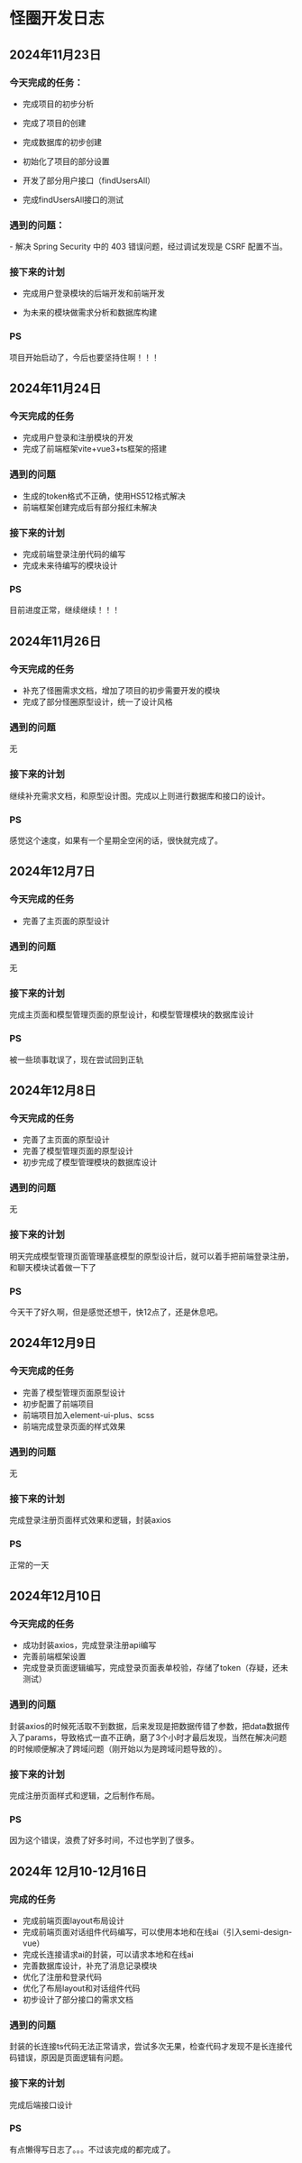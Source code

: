 # 怪圈开发日志



## 2024年11月23日



### 今天完成的任务：

- 完成项目的初步分析

- 完成了项目的创建

- 完成数据库的初步创建

- 初始化了项目的部分设置

- 开发了部分用户接口（findUsersAll）

- 完成findUsersAll接口的测试



### 遇到的问题：

\-  解决 Spring Security 中的 403 错误问题，经过调试发现是 CSRF 配置不当。



### 接下来的计划

- 完成用户登录模块的后端开发和前端开发

- 为未来的模块做需求分析和数据库构建



### PS

 项目开始启动了，今后也要坚持住啊！！！





## 2024年11月24日



### 今天完成的任务

- 完成用户登录和注册模块的开发
- 完成了前端框架vite+vue3+ts框架的搭建



###  遇到的问题

- 生成的token格式不正确，使用HS512格式解决
- 前端框架创建完成后有部分报红未解决



### 接下来的计划

- 完成前端登录注册代码的编写
- 完成未来待编写的模块设计



### PS

目前进度正常，继续继续！！！



## 2024年11月26日



### 今天完成的任务

- 补充了怪圈需求文档，增加了项目的初步需要开发的模块
- 完成了部分怪圈原型设计，统一了设计风格



###  遇到的问题

无



### 接下来的计划

继续补充需求文档，和原型设计图。完成以上则进行数据库和接口的设计。



### PS

感觉这个速度，如果有一个星期全空闲的话，很快就完成了。



## 2024年12月7日



### 今天完成的任务

- 完善了主页面的原型设计



###  遇到的问题

无



### 接下来的计划

完成主页面和模型管理页面的原型设计，和模型管理模块的数据库设计



### PS

被一些琐事耽误了，现在尝试回到正轨



## 2024年12月8日



### 今天完成的任务

- 完善了主页面的原型设计
- 完善了模型管理页面的原型设计
- 初步完成了模型管理模块的数据库设计



###  遇到的问题

无



### 接下来的计划

明天完成模型管理页面管理基底模型的原型设计后，就可以着手把前端登录注册，和聊天模块试着做一下了



### PS

今天干了好久啊，但是感觉还想干，快12点了，还是休息吧。





## 2024年12月9日



### 今天完成的任务

- 完善了模型管理页面原型设计
- 初步配置了前端项目
- 前端项目加入element-ui-plus、scss
- 前端完成登录页面的样式效果



###  遇到的问题

无



### 接下来的计划

完成登录注册页面样式效果和逻辑，封装axios



### PS

正常的一天



## 2024年12月10日



### 今天完成的任务

- 成功封装axios，完成登录注册api编写
- 完善前端框架设置
- 完成登录页面逻辑编写，完成登录页面表单校验，存储了token（存疑，还未测试）



###  遇到的问题

封装axios的时候死活取不到数据，后来发现是把数据传错了参数，把data数据传入了params，导致格式一直不正确，磨了3个小时才最后发现，当然在解决问题的时候顺便解决了跨域问题（刚开始以为是跨域问题导致的）。



### 接下来的计划

完成注册页面样式和逻辑，之后制作布局。



### PS

因为这个错误，浪费了好多时间，不过也学到了很多。



## 2024年 12月10-12月16日



### 完成的任务

- 完成前端页面layout布局设计
- 完成前端页面对话组件代码编写，可以使用本地和在线ai（引入semi-design-vue）
- 完成长连接请求ai的封装，可以请求本地和在线ai
- 完善数据库设计，补充了消息记录模块
- 优化了注册和登录代码
- 优化了布局layout和对话组件代码
- 初步设计了部分接口的需求文档



###  遇到的问题

封装的长连接ts代码无法正常请求，尝试多次无果，检查代码才发现不是长连接代码错误，原因是页面逻辑有问题。



### 接下来的计划

完成后端接口设计



### PS

有点懒得写日志了。。。不过该完成的都完成了。











